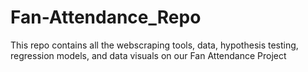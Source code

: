 # Fan-Attendance_Repo
This repo contains all the webscraping tools, data, hypothesis testing, regression models, and data visuals on our Fan Attendance Project 
